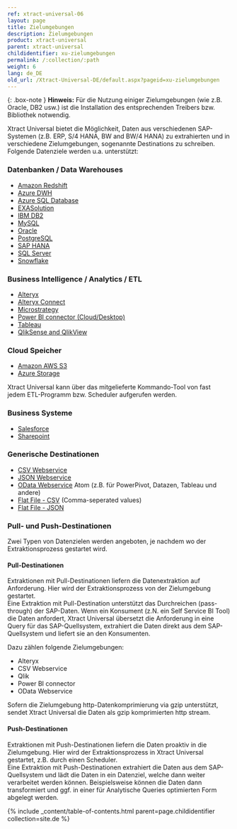```yaml
---
ref: xtract-universal-06
layout: page
title: Zielumgebungen
description: Zielumgebungen
product: xtract-universal
parent: xtract-universal
childidentifier: xu-zielumgebungen
permalink: /:collection/:path
weight: 6
lang: de_DE
old_url: /Xtract-Universal-DE/default.aspx?pageid=xu-zielumgebungen
---
```

{: .box-note }
**Hinweis:** Für die Nutzung einiger Zielumgebungen (wie z.B. Oracle, DB2 usw.) ist die Installation des entsprechenden Treibers bzw. Bibliothek notwendig.
              
Xtract Universal bietet die Möglichkeit, Daten aus verschiedenen SAP-Systemen (z.B. ERP, S/4 HANA, BW and BW/4 HANA) zu extrahierten und in verschiedene Zielumgebungen, sogenannte Destinations zu schreiben. Folgende Datenziele werden u.a. unterstützt:

### Datenbanken / Data Warehouses

- [Amazon Redshift](./xu-zielumgebungen/redshift) 
- [Azure DWH](./xu-zielumgebungen/azure_dwh) 
- [Azure SQL Database](./xu-zielumgebungen/microsoft-sql-server) 
- [EXASolution](./xu-zielumgebungen/exasol) 
- [IBM DB2](./xu-zielumgebungen/ibm-db2) 
- [MySQL](./xu-zielumgebungen/mysql) 
- [Oracle](./xu-zielumgebungen/oracle) 
- [PostgreSQL](./xu-zielumgebungen/postgreSQL)
- [SAP HANA](./xu-zielumgebungen/hana) 
- [SQL Server](./xu-zielumgebungen/microsoft-sql-server) 
- [Snowflake](./xu-zielumgebungen/snowflake)


### Business Intelligence / Analytics / ETL

- [Alteryx](./xu-zielumgebungen/alteryx-de) 
- [Alteryx Connect](./xu-zielumgebungen/alteryx_connect) 
- [Microstrategy](./xu-zielumgebungen/microstrategy)
- [Power BI connector (Cloud/Desktop)](./xu-zielumgebungen/Power-BI-Connector) 
- [Tableau](./xu-zielumgebungen/tableau) 
- [QlikSense and QlikView](./xu-zielumgebungen/qlik)  

### Cloud Speicher

- [Amazon AWS S3](./xu-zielumgebungen/amazon_aws_s3)
- [Azure Storage](./xu-zielumgebungen/azure-storage) 

Xtract Universal kann über das mitgelieferte Kommando-Tool von fast jedem ETL-Programm bzw. Scheduler aufgerufen werden. 

### Business Systeme

- [Salesforce](./xu-zielumgebungen/salesforce) 
- [Sharepoint](./xu-zielumgebungen/sharepoint) 

### Generische Destinationen

- [CSV Webservice](./xu-zielumgebungen/csv-via-http) 
- [JSON Webservice](./xu-zielumgebungen/json-via-http)
- [OData Webservice](./xu-zielumgebungen/odata-atom)  Atom (z.B. für PowerPivot, Datazen, Tableau und andere)    
- [Flat File - CSV](./xu-zielumgebungen/csv-flat-file) (Comma-seperated values)
- [Flat File - JSON](./xu-zielumgebungen/json-flat-file)
            
### Pull- und Push-Destinationen

Zwei Typen von Datenzielen werden angeboten, je nachdem wo der Extraktionsprozess gestartet wird. 

#### Pull-Destinationen
Extraktionen mit Pull-Destinationen liefern die Datenextraktion auf Anforderung. Hier wird der Extraktionsprozess von der Zielumgebung gestartet. <br>
Eine Extraktion mit  Pull-Destination unterstützt das Durchreichen (pass-through) der SAP-Daten. Wenn ein Konsument (z.N. ein  Self Service BI Tool) die Daten anfordert, 
Xtract Universal übersetzt die Anforderung in eine Query für das SAP-Quellsystem, extrahiert die Daten direkt aus dem SAP-Quellsystem und liefert sie an den Konsumenten.

Dazu zählen folgende Zielumgebungen: 
- Alteryx
- CSV Webservice 
- Qlik
- Power BI connector
- OData Webservice 

Sofern die Zielumgebung http-Datenkomprimierung via gzip unterstützt, sendet Xtract Universal die Daten als gzip komprimierten http stream.

#### Push-Destinationen

Extraktionen mit Push-Destinationen liefern die Daten proaktiv in die Zielumgebung. Hier wird der Extraktionsprozess in Xtract Universal gestartet, z.B. durch einen Scheduler.<br>
Eine Extraktion mit Push-Destinationen extrahiert die Daten aus dem SAP-Quellsystem und lädt die Daten in ein Datenziel, welche dann weiter verarbeitet werden können. Beispielsweise können die Daten dann transformiert und ggf. in einer für Analytische Queries optimierten Form abgelegt werden.

{% include _content/table-of-contents.html parent=page.childidentifier collection=site.de %}
